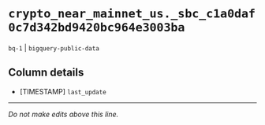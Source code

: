 # `crypto_near_mainnet_us._sbc_c1a0daf0c7d342bd9420bc964e3003ba`
`bq-1` | `bigquery-public-data`

## Column details
* [TIMESTAMP] `last_update`

-------------------------------------------------------------------------------
*Do not make edits above this line.*
